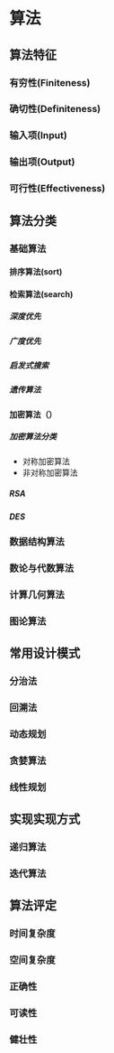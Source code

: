 # 算法

## 算法特征

### 有穷性(Finiteness)
### 确切性(Definiteness)
### 输入项(Input)
### 输出项(Output)
### 可行性(Effectiveness)

## 算法分类

### 基础算法

#### 排序算法(sort)



#### 检索算法(search)

##### 深度优先
##### 广度优先
##### 启发式搜索
##### 遗传算法

#### 加密算法（）

##### 加密算法分类
   * 对称加密算法
   * 非对称加密算法

##### RSA
##### DES

### 数据结构算法

### 数论与代数算法

### 计算几何算法

### 图论算法



## 常用设计模式

### 分治法
### 回溯法
### 动态规划
### 贪婪算法
### 线性规划



## 实现实现方式

### 递归算法
### 迭代算法

## 算法评定

### 时间复杂度
### 空间复杂度
### 正确性
### 可读性
### 健壮性